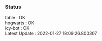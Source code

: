 ### Status


table : OK  
hogwarts : OK  
icy-bot : OK  
Latest Update : 2022-01-27 18:09:26.800307
